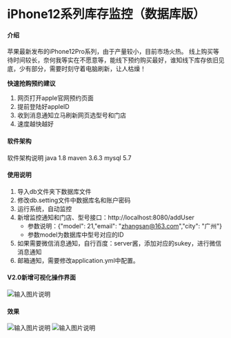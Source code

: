 # iPhone12系列库存监控（数据库版）

#### 介绍
苹果最新发布的iPhone12Pro系列，由于产量较小，目前市场火热。
线上购买等待时间较长，奈何我等实在不愿意等，能线下预约购买最好，谁知线下库存依旧见底，少有部分，需要时刻守着电脑刷新，让人枯燥！

 **快速抢购预约建议** 

1. 网页打开apple官网预约页面
2. 提前登陆好appleID
3. 收到消息通知立马刷新网页选型号和门店
4. 速度越快越好

#### 软件架构
软件架构说明
java 1.8
maven 3.6.3
mysql 5.7

#### 使用说明

1.  导入db文件夹下数据库文件
2.  修改db.setting文件中数据库名和账户密码
3.  运行系统，自动监控
4.  新增监控通知和门店、型号接口：http://localhost:8080/addUser 
    - 参数说明：{"model": 21,"email": "zhangsan@163.com","city": "广州"}
    - 参数model为数据库中型号对应的ID
5.  如果需要微信消息通知，自行百度：server酱，添加对应的sukey，进行微信消息通知
6.  邮箱通知，需要修改application.yml中配置。

#### V2.0新增可视化操作界面
![输入图片说明](https://images.gitee.com/uploads/images/2020/1028/173800_dd7cfd9a_1890767.png "QQ截图20201028173750.png")

#### 效果
![输入图片说明](https://images.gitee.com/uploads/images/2020/1028/101357_b685c288_1890767.png "QQ截图20201028092635.png")
![输入图片说明](https://images.gitee.com/uploads/images/2020/1028/101501_6d9f36b8_1890767.png "QQ截图20201028101445.png")